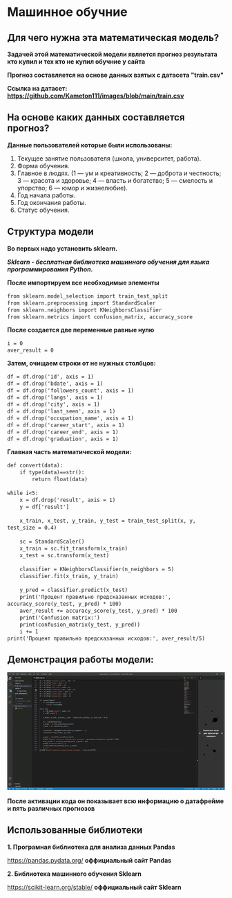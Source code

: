 # Машинное обучние
## Для чего нужна эта математическая модель?
**Задачей этой математической модели является прогноз результата кто купил и тех кто не купил обучние у сайта**

**Прогноз составляется на основе данных взятых с датасета "train.csv"**

**Ссылка на датасет: https://github.com/Kameton111/images/blob/main/train.csv**

## На основе каких данных составляется прогноз?

**Данные пользователей которые были использованы:**

1. Текущее занятие пользователя (школа, университет, работа). 
1. Форма обучения.
1. Главное в людях. (1 — ум и креативность;  2 — доброта и честность; 3 — красота и здоровье;  4 — власть и богатство; 5 — смелость и упорство; 6 — юмор и жизнелюбие).
1. Год начала работы.
1. Год окончания работы.
1. Статус обучения.

## Структура модели

**Во первых надо установить sklearn.**

***Sklearn - бесплатная библиотека машинного обучения для языка программирования Python.***

**После импортируем все необходимые элементы**

```
from sklearn.model_selection import train_test_split
from sklearn.preprocessing import StandardScaler
from sklearn.neighbors import KNeighborsClassifier
from sklearn.metrics import confusion_matrix, accuracy_score
```
**После создается две переменные равные нулю**
```
i = 0
aver_result = 0
```
**Затем, очищаем строки от не нужных столбцов:**
```
df = df.drop('id', axis = 1)
df = df.drop('bdate', axis = 1)
df = df.drop('followers_count', axis = 1)
df = df.drop('langs', axis = 1)
df = df.drop('city', axis = 1)
df = df.drop('last_seen', axis = 1)
df = df.drop('occupation_name', axis = 1)
df = df.drop('career_start', axis = 1)
df = df.drop('career_end', axis = 1)
df = df.drop('graduation', axis = 1)
```
**Главная часть математической модели:**
```
def convert(data):
    if type(data)==str():
        return float(data)

while i<5:
    x = df.drop('result', axis = 1)
    y = df['result']

    x_train, x_test, y_train, y_test = train_test_split(x, y, test_size = 0.4)

    sc = StandardScaler()
    x_train = sc.fit_transform(x_train)
    x_test = sc.transform(x_test)

    classifier = KNeighborsClassifier(n_neighbors = 5)
    classifier.fit(x_train, y_train)

    y_pred = classifier.predict(x_test)
    print('Процент правильно предсказанных исходов:', accuracy_score(y_test, y_pred) * 100)
    aver_result += accuracy_score(y_test, y_pred) * 100
    print('Confusion matrix:')
    print(confusion_matrix(y_test, y_pred))
    i += 1
print('Процент правильно предсказанных исходов:', aver_result/5)
```

## Демонстрация работы модели:

![](https://github.com/Kameton111/images/blob/main/digital_edu.py%20-%20level%20(Workspace)%20-%20Visual%20Studio%20Code%202022-07-25%2020-16-22.gif)

**После активации кода он показывает всю информацию о датафрейме и пять различных прогнозов**

## Использованные библиотеки

**1. Програмная библиотека для анализа данных Pandas**

https://pandas.pydata.org/ **оффициальный сайт Pandas**

**2. Библиотека машинного обучения Sklearn**

https://scikit-learn.org/stable/ **оффициальный сайт Sklearn**
